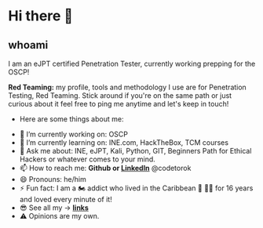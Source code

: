 # Hi there 👋

<!--
**codetorok/codetorok** is a ✨ _special_ ✨ repository because its `README.md` (this file) appears on your GitHub profile.

Here are some ideas to get you started:

- 🔭 I’m currently working on ...
- 🌱 I’m currently learning ...
- 👯 I’m looking to collaborate on ...
- 🤔 I’m looking for help with ...
- 💬 Ask me about ...
- 📫 How to reach me: ...
- 😄 Pronouns: ...
- ⚡ Fun fact: ...
-->

## whoami
I am an eJPT certified Penetration Tester, currently working prepping for the OSCP!

**Red Teaming:** my profile, tools and methodology I use are for Penetration Testing, Red Teaming. Stick around if you're on the same path or just curious about it feel free to ping me anytime and let's keep in touch!

* Here are some things about me:

- 🔭 I’m currently working on: OSCP
- 🌱 I’m currently learning on: INE.com, HackTheBox, TCM courses
- 💬 Ask me about: INE, eJPT, Kali, Python, GIT, Beginners Path for Ethical Hackers or whatever comes to your mind.
- 📫 How to reach me: **Github or [LinkedIn](https://www.linkedin.com/in/codetorok/)** @codetorok
- 😄 Pronouns: he/him
- ⚡ Fun fact: I am a 🏍️ addict who lived in the Caribbean 🦜 🏴‍☠️ for 16 years and loved every minute of it!
- 😎 See all my -> **[links](https://linktr.ee/codetorok)**
- ⚠️ Opinions are my own.
